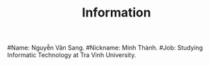 ﻿---
layout: post
title: "Information"
description: Code is all....
image: 'images/avt.jpg'
category: 'Life'
tags:
- Life
twitter_text: Code is all...
introduction: Minh Thành
---

#Name: Nguyễn Văn Sang.
#Nickname: Minh Thành.
#Job: Studying Informatic Technology at Tra Vinh University.
